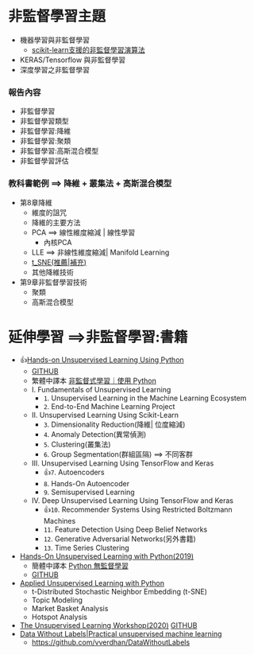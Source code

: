 # 非監督學習主題
- 機器學習與非監督學習
  - [scikit-learn支援的非監督學習演算法](scikit-learn支援的非監督學習演算法.md)
- KERAS/Tensorflow 與非監督學習
- 深度學習之非監督學習

### 報告內容
- 非監督學習
- 非監督學習類型
- 非監督學習:降維
- 非監督學習:聚類
- 非監督學習:高斯混合模型
- 非監督學習評估
### 教科書範例 ==> 降維 + 叢集法 + 高斯混合模型
- 第8章降維
  - 維度的詛咒
  - 降維的主要方法
  - PCA ==> 線性維度縮減 | 線性學習
    - 內核PCA
  - LLE ==> 非線性維度縮減| Manifold Learning
  - [t_SNE(推薦|補充)](t-SNE.md)
  - 其他降維技術
- 第9章非監督學習技術
  - 聚類
  - 高斯混合模型

# 延伸學習 ==>非監督學習:書籍
- 👍[Hands-on Unsupervised Learning Using Python](https://www.oreilly.com/library/view/hands-on-unsupervised-learning/9781492035633/) 
  - [GITHUB](https://github.com/aapatel09/handson-unsupervised-learning)
  - 繁體中譯本 [非監督式學習｜使用 Python](https://www.tenlong.com.tw/products/9789865024062?list_name=srh)
  - I. Fundamentals of Unsupervised Learning
    - `1`. Unsupervised Learning in the Machine Learning Ecosystem
    - `2`. End-to-End Machine Learning Project
  - II. Unsupervised Learning Using Scikit-Learn
    - `3`. Dimensionality Reduction(降維| 位度縮減)
    - `4`. Anomaly Detection(異常偵測)
    - `5`. Clustering(叢集法)
    - `6`. Group Segmentation(群組區隔) ==> 不同客群
  - III. Unsupervised Learning Using TensorFlow and Keras
    - 👍`7`. Autoencoders
    - `8`. Hands-On Autoencoder
    - `9`. Semisupervised Learning
  - IV. Deep Unsupervised Learning Using TensorFlow and Keras
    - 👍`10`. Recommender Systems Using Restricted Boltzmann Machines
    - `11`. Feature Detection Using Deep Belief Networks
    - `12`. Generative Adversarial Networks(另外書籍)
    - `13`. Time Series Clustering
- [Hands-On Unsupervised Learning with Python(2019)](https://www.packtpub.com/product/hands-on-unsupervised-learning-with-python/9781789348279)
  - 簡體中譯本 [Python 無監督學習](https://www.tenlong.com.tw/products/9787115540720?list_name=srh)
  - [GITHUB](https://github.com/PacktPublishing/Hands-on-Unsupervised-Learning-with-Python)
- [Applied Unsupervised Learning with Python](https://www.packtpub.com/product/applied-unsupervised-learning-with-python/9781789952292)
  - t-Distributed Stochastic Neighbor Embedding (t-SNE)
  - Topic Modeling
  - Market Basket Analysis
  - Hotspot Analysis 
- [The Unsupervised Learning Workshop(2020)](https://www.packtpub.com/product/the-unsupervised-learning-workshop/9781800200708) [GITHUB](https://github.com/PacktWorkshops/The-Unsupervised-Learning-Workshop)
- [Data Without Labels|Practical unsupervised machine learning](https://www.manning.com/books/data-without-labels)
  - https://github.com/vverdhan/DataWithoutLabels
